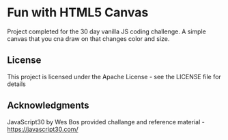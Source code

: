 # Fun with HTML5 Canvas
Project completed for the 30 day vanilla JS coding challenge. A simple canvas that you cna draw on that changes color and size.

## License
This project is licensed under the Apache License - see the LICENSE file for details

## Acknowledgments
JavaScript30 by Wes Bos provided challange and reference material - https://javascript30.com/
